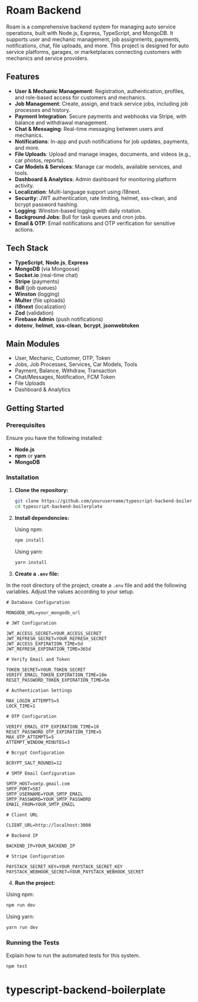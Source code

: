 # Roam Backend

Roam is a comprehensive backend system for managing auto service operations, built with Node.js, Express, TypeScript, and MongoDB. It supports user and mechanic management, job assignments, payments, notifications, chat, file uploads, and more. This project is designed for auto service platforms, garages, or marketplaces connecting customers with mechanics and service providers.

## Features

- **User & Mechanic Management**: Registration, authentication, profiles, and role-based access for customers and mechanics.
- **Job Management**: Create, assign, and track service jobs, including job processes and history.
- **Payment Integration**: Secure payments and webhooks via Stripe, with balance and withdrawal management.
- **Chat & Messaging**: Real-time messaging between users and mechanics.
- **Notifications**: In-app and push notifications for job updates, payments, and more.
- **File Uploads**: Upload and manage images, documents, and videos (e.g., car photos, reports).
- **Car Models & Services**: Manage car models, available services, and tools.
- **Dashboard & Analytics**: Admin dashboard for monitoring platform activity.
- **Localization**: Multi-language support using i18next.
- **Security**: JWT authentication, rate limiting, helmet, xss-clean, and bcrypt password hashing.
- **Logging**: Winston-based logging with daily rotation.
- **Background Jobs**: Bull for task queues and cron jobs.
- **Email & OTP**: Email notifications and OTP verification for sensitive actions.

## Tech Stack

- **TypeScript**, **Node.js**, **Express**
- **MongoDB** (via Mongoose)
- **Socket.io** (real-time chat)
- **Stripe** (payments)
- **Bull** (job queues)
- **Winston** (logging)
- **Multer** (file uploads)
- **i18next** (localization)
- **Zod** (validation)
- **Firebase Admin** (push notifications)
- **dotenv**, **helmet**, **xss-clean**, **bcrypt**, **jsonwebtoken**

## Main Modules

- User, Mechanic, Customer, OTP, Token
- Jobs, Job Processes, Services, Car Models, Tools
- Payment, Balance, Withdraw, Transaction
- Chat/Messages, Notification, FCM Token
- File Uploads
- Dashboard & Analytics

## Getting Started

### Prerequisites

Ensure you have the following installed:

- **Node.js**
- **npm** or **yarn**
- **MongoDB**

### Installation

1. **Clone the repository:**

   ```bash
   git clone https://github.com/yourusername/typescript-backend-boilerplate.git
   cd typescript-backend-boilerplate

   ```

2. **Install dependencies:**

   Using npm:

   ```bash
   npm install
   ```

   Using yarn:

   ```bash
   yarn install
   ```

3. **Create a `.env` file:**

In the root directory of the project, create a `.env` file and add the following variables. Adjust the values according to your setup.

```env
# Database Configuration

MONGODB_URL=your_mongodb_url

# JWT Configuration

JWT_ACCESS_SECRET=YOUR_ACCESS_SECRET
JWT_REFRESH_SECRET=YOUR_REFRESH_SECRET
JWT_ACCESS_EXPIRATION_TIME=5d
JWT_REFRESH_EXPIRATION_TIME=365d

# Verify Email and Token

TOKEN_SECRET=YOUR_TOKEN_SECRET
VERIFY_EMAIL_TOKEN_EXPIRATION_TIME=10m
RESET_PASSWORD_TOKEN_EXPIRATION_TIME=5m

# Authentication Settings

MAX_LOGIN_ATTEMPTS=5
LOCK_TIME=1

# OTP Configuration

VERIFY_EMAIL_OTP_EXPIRATION_TIME=10
RESET_PASSWORD_OTP_EXPIRATION_TIME=5
MAX_OTP_ATTEMPTS=5
ATTEMPT_WINDOW_MINUTES=3

# Bcrypt Configuration

BCRYPT_SALT_ROUNDS=12

# SMTP Email Configuration

SMTP_HOST=smtp.gmail.com
SMTP_PORT=587
SMTP_USERNAME=YOUR_SMTP_EMAIL
SMTP_PASSWORD=YOUR_SMTP_PASSWORD
EMAIL_FROM=YOUR_SMTP_EMAIL

# Client URL

CLIENT_URL=http://localhost:3000

# Backend IP

BACKEND_IP=YOUR_BACKEND_IP

# Stripe Configuration

PAYSTACK_SECRET_KEY=YOUR_PAYSTACK_SECRET_KEY
PAYSTACK_WEBHOOK_SECRET=YOUR_PAYSTACK_WEBHOOK_SECRET
```

4. **Run the project:**

Using npm:

```bash
npm run dev
```

Using yarn:

```bash
yarn run dev
```

### Running the Tests

Explain how to run the automated tests for this system.

```bash
npm test
```
# typescript-backend-boilerplate
